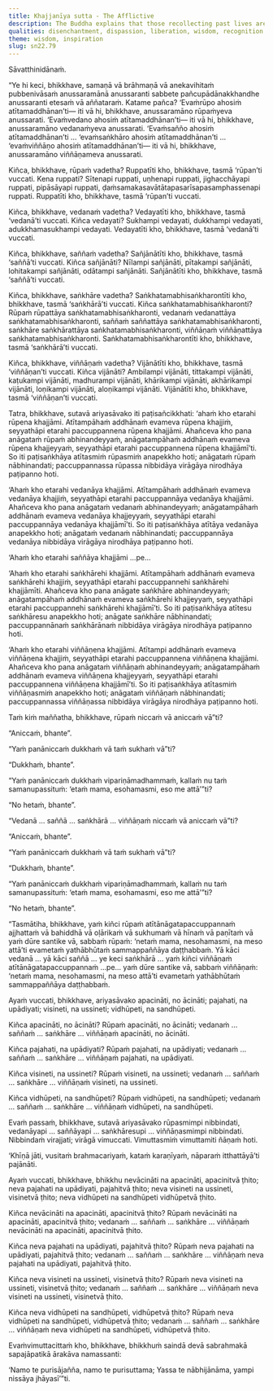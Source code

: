 ```yaml
---
title: Khajjanīya sutta - The Afflictive
description: The Buddha explains that those recollecting past lives are merely recalling one or more of the five aggregates. He defines each aggregate and shows how a noble disciple sees them as impermanent, dissatisfactory, and not suitable to identify with, leading to disenchantment, dispassion, and liberation.
qualities: disenchantment, dispassion, liberation, wisdom, recognition of impermanence, recognition of unsatisfactoriness, recognition of not-self, giving up
theme: wisdom, inspiration
slug: sn22.79
---
```


Sāvatthinidānaṁ.

“Ye hi keci, bhikkhave, samaṇā vā brāhmaṇā vā anekavihitaṁ pubbenivāsaṁ anussaramānā anussaranti sabbete pañcupādānakkhandhe anussaranti etesaṁ vā aññataraṁ. Katame pañca? ‘Evaṁrūpo ahosiṁ atītamaddhānan’ti— iti vā hi, bhikkhave, anussaramāno rūpaṁyeva anussarati. ‘Evaṁvedano ahosiṁ atītamaddhānan’ti— iti vā hi, bhikkhave, anussaramāno vedanaṁyeva anussarati. ‘Evaṁsañño ahosiṁ atītamaddhānan’ti … ‘evaṁsaṅkhāro ahosiṁ atītamaddhānan’ti … ‘evaṁviññāṇo ahosiṁ atītamaddhānan’ti— iti vā hi, bhikkhave, anussaramāno viññāṇameva anussarati.

Kiñca, bhikkhave, rūpaṁ vadetha? Ruppatīti kho, bhikkhave, tasmā ‘rūpan’ti vuccati. Kena ruppati? Sītenapi ruppati, uṇhenapi ruppati, jighacchāyapi ruppati, pipāsāyapi ruppati, ḍaṁsamakasavātātapasarīsapasamphassenapi ruppati. Ruppatīti kho, bhikkhave, tasmā ‘rūpan’ti vuccati.

Kiñca, bhikkhave, vedanaṁ vadetha? Vedayatīti kho, bhikkhave, tasmā ‘vedanā’ti vuccati. Kiñca vedayati? Sukhampi vedayati, dukkhampi vedayati, adukkhamasukhampi vedayati. Vedayatīti kho, bhikkhave, tasmā ‘vedanā’ti vuccati.

Kiñca, bhikkhave, saññaṁ vadetha? Sañjānātīti kho, bhikkhave, tasmā ‘saññā’ti vuccati. Kiñca sañjānāti? Nīlampi sañjānāti, pītakampi sañjānāti, lohitakampi sañjānāti, odātampi sañjānāti. Sañjānātīti kho, bhikkhave, tasmā ‘saññā’ti vuccati.

Kiñca, bhikkhave, saṅkhāre vadetha? Saṅkhatamabhisaṅkharontīti kho, bhikkhave, tasmā ‘saṅkhārā’ti vuccati. Kiñca saṅkhatamabhisaṅkharonti? Rūpaṁ rūpattāya saṅkhatamabhisaṅkharonti, vedanaṁ vedanattāya saṅkhatamabhisaṅkharonti, saññaṁ saññattāya saṅkhatamabhisaṅkharonti, saṅkhāre saṅkhārattāya saṅkhatamabhisaṅkharonti, viññāṇaṁ viññāṇattāya saṅkhatamabhisaṅkharonti. Saṅkhatamabhisaṅkharontīti kho, bhikkhave, tasmā ‘saṅkhārā’ti vuccati.

Kiñca, bhikkhave, viññāṇaṁ vadetha? Vijānātīti kho, bhikkhave, tasmā ‘viññāṇan’ti vuccati. Kiñca vijānāti? Ambilampi vijānāti, tittakampi vijānāti, kaṭukampi vijānāti, madhurampi vijānāti, khārikampi vijānāti, akhārikampi vijānāti, loṇikampi vijānāti, aloṇikampi vijānāti. Vijānātīti kho, bhikkhave, tasmā ‘viññāṇan’ti vuccati.

Tatra, bhikkhave, sutavā ariyasāvako iti paṭisañcikkhati: ‘ahaṁ kho etarahi rūpena khajjāmi. Atītampāhaṁ addhānaṁ evameva rūpena khajjiṁ, seyyathāpi etarahi paccuppannena rūpena khajjāmi. Ahañceva kho pana anāgataṁ rūpaṁ abhinandeyyaṁ, anāgatampāhaṁ addhānaṁ evameva rūpena khajjeyyaṁ, seyyathāpi etarahi paccuppannena rūpena khajjāmī’ti. So iti paṭisaṅkhāya atītasmiṁ rūpasmiṁ anapekkho hoti; anāgataṁ rūpaṁ nābhinandati; paccuppannassa rūpassa nibbidāya virāgāya nirodhāya paṭipanno hoti.

‘Ahaṁ kho etarahi vedanāya khajjāmi. Atītampāhaṁ addhānaṁ evameva vedanāya khajjiṁ, seyyathāpi etarahi paccuppannāya vedanāya khajjāmi. Ahañceva kho pana anāgataṁ vedanaṁ abhinandeyyaṁ; anāgatampāhaṁ addhānaṁ evameva vedanāya khajjeyyaṁ, seyyathāpi etarahi paccuppannāya vedanāya khajjāmī’ti. So iti paṭisaṅkhāya atītāya vedanāya anapekkho hoti; anāgataṁ vedanaṁ nābhinandati; paccuppannāya vedanāya nibbidāya virāgāya nirodhāya paṭipanno hoti.

‘Ahaṁ kho etarahi saññāya khajjāmi …pe…

‘Ahaṁ kho etarahi saṅkhārehi khajjāmi. Atītampāhaṁ addhānaṁ evameva saṅkhārehi khajjiṁ, seyyathāpi etarahi paccuppannehi saṅkhārehi khajjāmīti. Ahañceva kho pana anāgate saṅkhāre abhinandeyyaṁ; anāgatampāhaṁ addhānaṁ evameva saṅkhārehi khajjeyyaṁ, seyyathāpi etarahi paccuppannehi saṅkhārehi khajjāmī’ti. So iti paṭisaṅkhāya atītesu saṅkhāresu anapekkho hoti; anāgate saṅkhāre nābhinandati; paccuppannānaṁ saṅkhārānaṁ nibbidāya virāgāya nirodhāya paṭipanno hoti.

‘Ahaṁ kho etarahi viññāṇena khajjāmi. Atītampi addhānaṁ evameva viññāṇena khajjiṁ, seyyathāpi etarahi paccuppannena viññāṇena khajjāmi. Ahañceva kho pana anāgataṁ viññāṇaṁ abhinandeyyaṁ; anāgatampāhaṁ addhānaṁ evameva viññāṇena khajjeyyaṁ, seyyathāpi etarahi paccuppannena viññāṇena khajjāmī’ti. So iti paṭisaṅkhāya atītasmiṁ viññāṇasmiṁ anapekkho hoti; anāgataṁ viññāṇaṁ nābhinandati; paccuppannassa viññāṇassa nibbidāya virāgāya nirodhāya paṭipanno hoti.

Taṁ kiṁ maññatha, bhikkhave, rūpaṁ niccaṁ vā aniccaṁ vā”ti?

“Aniccaṁ, bhante”.

“Yaṁ panāniccaṁ dukkhaṁ vā taṁ sukhaṁ vā”ti?

“Dukkhaṁ, bhante”.

“Yaṁ panāniccaṁ dukkhaṁ vipariṇāmadhammaṁ, kallaṁ nu taṁ samanupassituṁ: ‘etaṁ mama, esohamasmi, eso me attā’”ti?

“No hetaṁ, bhante”.

“Vedanā … saññā … saṅkhārā … viññāṇaṁ niccaṁ vā aniccaṁ vā”ti?

“Aniccaṁ, bhante”.

“Yaṁ panāniccaṁ dukkhaṁ vā taṁ sukhaṁ vā”ti?

“Dukkhaṁ, bhante”.

“Yaṁ panāniccaṁ dukkhaṁ vipariṇāmadhammaṁ, kallaṁ nu taṁ samanupassituṁ: ‘etaṁ mama, esohamasmi, eso me attā’”ti?

“No hetaṁ, bhante”.

“Tasmātiha, bhikkhave, yaṁ kiñci rūpaṁ atītānāgatapaccuppannaṁ ajjhattaṁ vā bahiddhā vā oḷārikaṁ vā sukhumaṁ vā hīnaṁ vā paṇītaṁ vā yaṁ dūre santike vā, sabbaṁ rūpaṁ: ‘netaṁ mama, nesohamasmi, na meso attā’ti evametaṁ yathābhūtaṁ sammappaññāya daṭṭhabbaṁ. Yā kāci vedanā … yā kāci saññā … ye keci saṅkhārā … yaṁ kiñci viññāṇaṁ atītānāgatapaccuppannaṁ …pe… yaṁ dūre santike vā, sabbaṁ viññāṇaṁ: ‘netaṁ mama, nesohamasmi, na meso attā’ti evametaṁ yathābhūtaṁ sammappaññāya daṭṭhabbaṁ.

Ayaṁ vuccati, bhikkhave, ariyasāvako apacināti, no ācināti; pajahati, na upādiyati; visineti, na ussineti; vidhūpeti, na sandhūpeti.

Kiñca apacināti, no ācināti? Rūpaṁ apacināti, no ācināti; vedanaṁ … saññaṁ … saṅkhāre … viññāṇaṁ apacināti, no ācināti.

Kiñca pajahati, na upādiyati? Rūpaṁ pajahati, na upādiyati; vedanaṁ … saññaṁ … saṅkhāre … viññāṇaṁ pajahati, na upādiyati.

Kiñca visineti, na ussineti? Rūpaṁ visineti, na ussineti; vedanaṁ … saññaṁ … saṅkhāre … viññāṇaṁ visineti, na ussineti.

Kiñca vidhūpeti, na sandhūpeti? Rūpaṁ vidhūpeti, na sandhūpeti; vedanaṁ … saññaṁ … saṅkhāre … viññāṇaṁ vidhūpeti, na sandhūpeti.

Evaṁ passaṁ, bhikkhave, sutavā ariyasāvako rūpasmimpi nibbindati, vedanāyapi … saññāyapi … saṅkhāresupi … viññāṇasmimpi nibbindati. Nibbindaṁ virajjati; virāgā vimuccati. Vimuttasmiṁ vimuttamiti ñāṇaṁ hoti.

‘Khīṇā jāti, vusitaṁ brahmacariyaṁ, kataṁ karaṇīyaṁ, nāparaṁ itthattāyā’ti pajānāti.

Ayaṁ vuccati, bhikkhave, bhikkhu nevācināti na apacināti, apacinitvā ṭhito; neva pajahati na upādiyati, pajahitvā ṭhito; neva visineti na ussineti, visinetvā ṭhito; neva vidhūpeti na sandhūpeti vidhūpetvā ṭhito.

Kiñca nevācināti na apacināti, apacinitvā ṭhito? Rūpaṁ nevācināti na apacināti, apacinitvā ṭhito; vedanaṁ … saññaṁ … saṅkhāre … viññāṇaṁ nevācināti na apacināti, apacinitvā ṭhito.

Kiñca neva pajahati na upādiyati, pajahitvā ṭhito? Rūpaṁ neva pajahati na upādiyati, pajahitvā ṭhito; vedanaṁ … saññaṁ … saṅkhāre … viññāṇaṁ neva pajahati na upādiyati, pajahitvā ṭhito.

Kiñca neva visineti na ussineti, visinetvā ṭhito? Rūpaṁ neva visineti na ussineti, visinetvā ṭhito; vedanaṁ … saññaṁ … saṅkhāre … viññāṇaṁ neva visineti na ussineti, visinetvā ṭhito.

Kiñca neva vidhūpeti na sandhūpeti, vidhūpetvā ṭhito? Rūpaṁ neva vidhūpeti na sandhūpeti, vidhūpetvā ṭhito; vedanaṁ … saññaṁ … saṅkhāre … viññāṇaṁ neva vidhūpeti na sandhūpeti, vidhūpetvā ṭhito.

Evaṁvimuttacittaṁ kho, bhikkhave, bhikkhuṁ saindā devā sabrahmakā sapajāpatikā ārakāva namassanti:

‘Namo te purisājañña,
namo te purisuttama;
Yassa te nābhijānāma,
yampi nissāya jhāyasī’”ti.